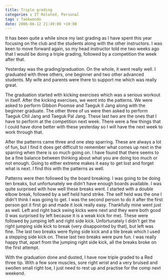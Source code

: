 ```yaml
---
title: Triple grading
categories : IT Related, Personal
tags : Taekwondo
date: 2006-06-12 21:49:00 +10:00
---
```


 It has been quite a while since my last grading as I have spent this year focusing on the club and the students along with the other instructors. I was keen to move forward again, so my head instructor told me two weeks ago that I would be doing a triple grading, followed by a competition the week after that. 

 Yesterday was the grading/graduation. On the whole, it went really well. I graduated with three others, one beginner and two other advanced students. My wife and parents were there to support me which was really great. 

 The graduation started with kicking exercises which was a serious workout in itself. After the kicking exercises, we went into the patterns. We were asked to perform Gibbon Poomse and Taeguk Il Jang along with the beginner graduate. The other three of us were then asked to perform Taeguk Chil Jang and Taeguk Pal Jang. These last two are the ones that I have to perform at the competition next week. There were a few things that I could have done better with these yesterday so I will have the next week to work through that. 

 After the patterns came three and one step sparring. These are always a lot of fun, but I find it does get difficult to remember what comes up next in the sparring when there is so much going on. I have found that there seems to be a fine balance between thinking about what you are doing too much or not enough. Going to either extreme makes it easy to get lost and forget what is next. I find this with the patterns as well. 

 Patterns were then followed by the board breaking. I was going to be doing ten breaks, but unfortunately we didn't have enough boards available. I was quite surprised with how well these breaks went. I started with a double elbow break, followed by a self held hand strike. The self held was the one I didn't think I was going to get. I was the second person to do it after the first person got it first go and made it look really easy. Thankfully mine went just as well. Left and right back swing kicks were next and they were both good (I was surprised by left because it is a weak kick for me). These were followed by jumping left and right side kick. Unfortunately I didn't get the right jumping side kick to break (very disappointed by that), but left was fine. The last two breaks were flying side kick and a tile break which I used a stepping side kick on. These last two breaks were pure fun. I was really happy that, apart from the jumping right side kick, all the breaks broke on the first attempt. 

 With the graduation done and dusted, I have now triple graded to a Red three tip. With a few sore muscles, sore right wrist and a very bruised and swollen small right toe, I just need to rest up and practise for the comp next weekend. 
